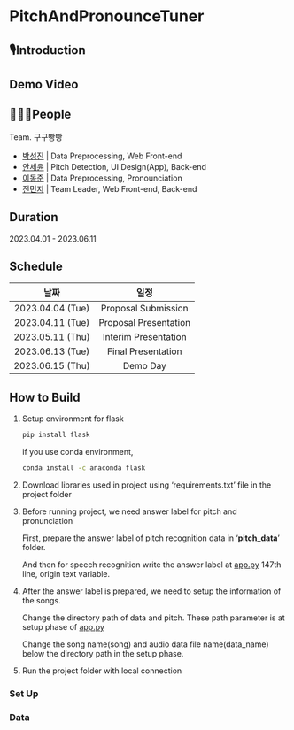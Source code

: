# PitchAndPronounceTuner
## 🎙️Introduction

## Demo Video

## 🧑🏻‍💻People
Team. 구구빵빵
- [박성진](https://github.com/sjpark0070) | Data Preprocessing, Web Front-end
- [안세윤](https://github.com/yunniya097) | Pitch Detection, UI Design(App), Back-end
- [이동준](https://github.com/dongjun0207) | Data Preprocessing, Pronounciation
- [전민지](https://github.com/minji9924) | Team Leader, Web Front-end, Back-end

## Duration
2023.04.01 - 2023.06.11

## Schedule
|날짜|일정|
|:-----:|:-----:|
|2023.04.04 (Tue) | Proposal Submission |
|2023.04.11 (Tue) | Proposal Presentation |
|2023.05.11 (Thu) | Interim Presentation |
|2023.06.13 (Tue) | Final Presentation |
|2023.06.15 (Thu) | Demo Day |

## How to Build
1) Setup environment for flask
   
   ```bash
   pip install flask
   ```
   
   if you use conda environment,
   
   ```bash
   conda install -c anaconda flask
   ```

3) Download libraries used in project using ‘requirements.txt’ file in the project folder
   

4) Before running project, we need answer label for pitch and pronunciation 

   First, prepare the answer label of pitch recognition data in ‘**pitch_data**’ folder. 

   And then for speech recognition write the answer label at [app.py](http://app.py) 147th line, origin text variable.

5) After the answer label is prepared, we need to setup the information of the songs.

   Change the directory path of data and pitch. These path parameter is at setup phase of [app.py](http://app.py)

   Change the song name(song) and audio data file name(data_name) below the directory path in the setup phase.

6) Run the project folder with local connection

### Set Up

### Data

